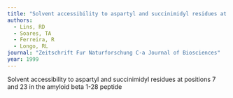 ```yaml
---
title: "Solvent accessibility to aspartyl and succinimidyl residues at positions 7 and 23 in the amyloid beta 1-28 peptide"
authors:
  - Lins, RD
  - Soares, TA
  - Ferreira, R
  - Longo, RL
journal: "Zeitschrift Fur Naturforschung C-a Journal of Biosciences"
year: 1999
---
```


Solvent accessibility to aspartyl and succinimidyl residues at positions 7 and 23 in the amyloid beta 1-28 peptide
